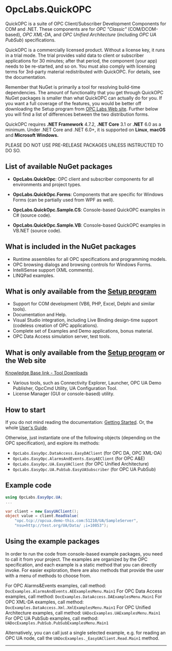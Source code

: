 OpcLabs.QuickOPC
================

QuickOPC is a suite of OPC Client/Subscriber Development Components for COM 
and .NET. These components are for *OPC "Classic"* (COM/DCOM-based), 
*OPC XML-DA*, and *OPC Unified Architecture* (including *OPC UA PubSub*) 
specifications.

QuickOPC is a commercially licensed product. Without a license key, it runs 
in a trial mode. The trial provides valid data to client or subscriber 
applications for 30 minutes; after that period, the component (your app) needs 
to be re-started, and so on. You must also comply with licensing terms for 
3rd-party material redistributed with QuickOPC. For details, see the 
documentation.

Remember that NuGet is primarily a tool for resolving build-time 
dependencies. The amount of functionality that you get through QuickOPC NuGet 
packages is smaller than what QuickOPC can actually do for you. If you want a 
full coverage of the features, you would be better off downloading the Setup 
program from [OPC Labs Web site](https://www.opclabs.com). Further below you 
will find a list of differences between the two distribution forms.

QuickOPC requires **.NET Framework** 4.7.2, **.NET Core** 3.1 or **.NET** 6.0
as a minimum. Under .NET Core and .NET 6.0+, it is supported on **Linux**, 
**macOS** and **Microsoft Windows.** 

PLEASE DO NOT USE PRE-RELEASE PACKAGES UNLESS INSTRUCTED TO DO SO.

List of available NuGet packages
--------------------------------
- **OpcLabs.QuickOpc**: OPC client and subscriber components for all 
environments and project types.
- **OpcLabs.QuickOpc.Forms**: Components that are specific for Windows Forms (can 
be partially used from WPF as well).

- **OpcLabs.QuickOpc.Sample.CS**: Console-based QuickOPC examples in C# (source 
code).
- **OpcLabs.QuickOpc.Sample.VB**: Console-based QuickOPC examples in VB.NET 
(source code).
  
What is included in the NuGet packages
--------------------------------------
- Runtime assemblies for all OPC specifications and programming models.
- OPC browsing dialogs and browsing controls for Windows Forms.
- IntelliSense support (XML comments).
- LINQPad examples.

What is only available from the [Setup program](https://www.opclabs.com/products/quickopc/downloads)
---------------------------------------------
- Support for COM development (VB6, PHP, Excel, Delphi and similar tools).
- Documentation and Help.
- Visual Studio integration, including Live Binding design-time support (codeless creation of OPC applications).
- Complete set of Examples and Demo applications, bonus material.
- OPC Data Access simulation server, test tools.

What is only available from the [Setup program](https://www.opclabs.com/products/quickopc/downloads) or the Web site
-------------------------------------------------------------
[Knowledge Base link - Tool Downloads](https://kb.opclabs.com/Tool_Downloads)
- Various tools, such as Connectivity Explorer, Launcher, OPC UA Demo Publisher, OpcCmd Utility, UA Configuration Tool.
- License Manager (GUI or console-based) utility.

How to start
------------
If you do not mind reading the documentation: [Getting Started](
http://opclabs.doc-that.com/files/onlinedocs/QuickOpc/Latest/User%27s%20Guide%20and%20Reference-QuickOPC/webframe.html#Getting%20Started.html).
Or, the whole [User's Guide](https://www.opclabs.com/resources/documentation).

Otherwise, just instantiate one of the following objects (depending on the 
OPC specification), and explore its methods:

- `OpcLabs.EasyOpc.DataAccess.EasyDAClient` (for OPC DA, OPC XML-DA)
- `OpcLabs.EasyOpc.AlarmsAndEvents.EasyAEClient` (for OPC A&E)
- `OpcLabs.EasyOpc.UA.EasyUAClient` (for OPC Unified Architecture)
- `OpcLabs.EasyOpc.UA.PubSub.EasyUASubscriber` (for OPC UA PubSub)

Example code
------------
```csharp
using OpcLabs.EasyOpc.UA;
...

var client = new EasyUAClient();
object value = client.ReadValue(
    "opc.tcp://opcua.demo-this.com:51210/UA/SampleServer",
    "nsu=http://test.org/UA/Data/ ;i=10853");
```

Using the example packages
--------------------------
In order to run the code from console-based example packages, you need to 
call it from your project. The examples are organized by the OPC 
specification, and each example is a static method that you can directly 
invoke. For easier exploration, there are also methods that provide the user 
with a menu of methods to choose from.

For OPC Alarms&Events examples, call method:            `DocExamples.AlarmsAndEvents.AEExamplesMenu.Main1`
For OPC Data Access examples, call method:              `DocExamples.DataAccess.DAExamplesMenu.Main1`
For OPC XML-DA examples, call method:                   `DocExamples.DataAccess.Xml.XmlExamplesMenu.Main1`
For OPC Unified Architecture examples, call method:     `UADocExamples.UAExamplesMenu.Main1`
For OPC UA PubSub examples, call method:                `UADocExamples.PubSub.PubSubExamplesMenu.Main1`

Alternatively, you can call just a single selected example, e.g. for reading 
an OPC UA node, call the `UADocExamples._EasyUAClient.Read.Main1` method.

***
